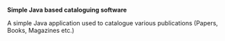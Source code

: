 **Simple Java based cataloguing software**

A simple Java application used to catalogue various publications (Papers, Books, Magazines etc.)

